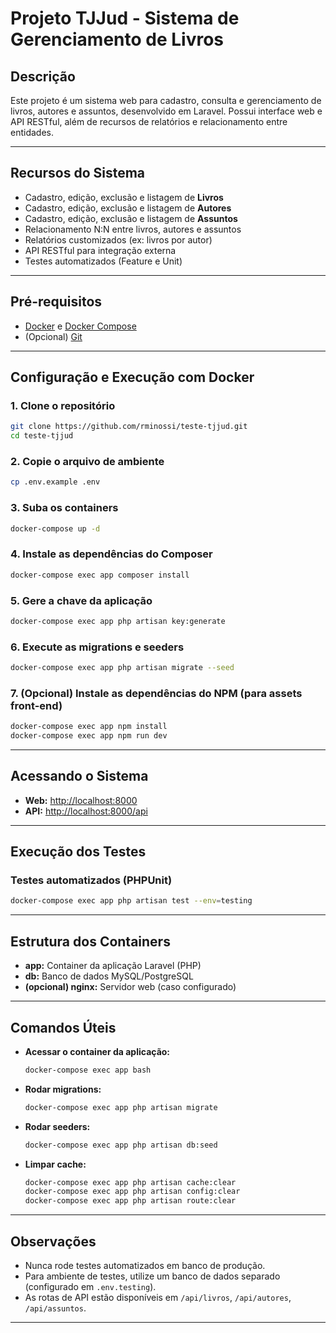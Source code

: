 # Projeto TJJud - Sistema de Gerenciamento de Livros

## Descrição

Este projeto é um sistema web para cadastro, consulta e gerenciamento de livros, autores e assuntos, desenvolvido em Laravel. Possui interface web e API RESTful, além de recursos de relatórios e relacionamento entre entidades.

---

## Recursos do Sistema

- Cadastro, edição, exclusão e listagem de **Livros**
- Cadastro, edição, exclusão e listagem de **Autores**
- Cadastro, edição, exclusão e listagem de **Assuntos**
- Relacionamento N:N entre livros, autores e assuntos
- Relatórios customizados (ex: livros por autor)
- API RESTful para integração externa
- Testes automatizados (Feature e Unit)

---

## Pré-requisitos

- [Docker](https://www.docker.com/) e [Docker Compose](https://docs.docker.com/compose/)
- (Opcional) [Git](https://git-scm.com/)

---

## Configuração e Execução com Docker

### 1. Clone o repositório

```bash
git clone https://github.com/rminossi/teste-tjjud.git
cd teste-tjjud
```

### 2. Copie o arquivo de ambiente

```bash
cp .env.example .env
```

### 3. Suba os containers

```bash
docker-compose up -d
```

### 4. Instale as dependências do Composer

```bash
docker-compose exec app composer install
```

### 5. Gere a chave da aplicação

```bash
docker-compose exec app php artisan key:generate
```

### 6. Execute as migrations e seeders

```bash
docker-compose exec app php artisan migrate --seed
```

### 7. (Opcional) Instale as dependências do NPM (para assets front-end)

```bash
docker-compose exec app npm install
docker-compose exec app npm run dev
```

---

## Acessando o Sistema

- **Web:** [http://localhost:8000](http://localhost:8000)
- **API:** [http://localhost:8000/api](http://localhost:8000/api)

---

## Execução dos Testes

### Testes automatizados (PHPUnit)

```bash
docker-compose exec app php artisan test --env=testing
```

---

## Estrutura dos Containers

- **app:** Container da aplicação Laravel (PHP)
- **db:** Banco de dados MySQL/PostgreSQL
- **(opcional) nginx:** Servidor web (caso configurado)

---

## Comandos Úteis

- **Acessar o container da aplicação:**
  ```bash
  docker-compose exec app bash
  ```
- **Rodar migrations:**
  ```bash
  docker-compose exec app php artisan migrate
  ```
- **Rodar seeders:**
  ```bash
  docker-compose exec app php artisan db:seed
  ```
- **Limpar cache:**
  ```bash
  docker-compose exec app php artisan cache:clear
  docker-compose exec app php artisan config:clear
  docker-compose exec app php artisan route:clear
  ```

---

## Observações

- Nunca rode testes automatizados em banco de produção.
- Para ambiente de testes, utilize um banco de dados separado (configurado em `.env.testing`).
- As rotas de API estão disponíveis em `/api/livros`, `/api/autores`, `/api/assuntos`.

---
